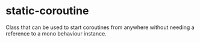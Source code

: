 # static-coroutine
Class that can be used to start coroutines from anywhere without needing a reference to a mono behaviour instance.
